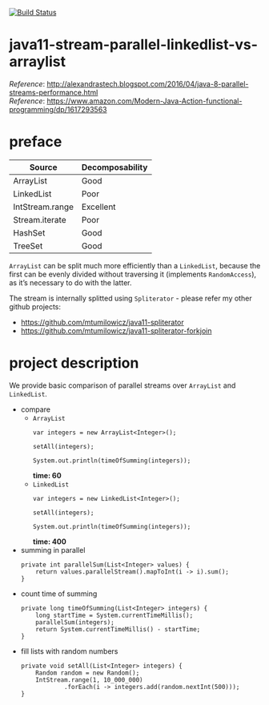 [![Build Status](https://travis-ci.com/mtumilowicz/java11-stream-parallel-linkedlist-vs-arraylist.svg?branch=master)](https://travis-ci.com/mtumilowicz/java11-stream-parallel-linkedlist-vs-arraylist)

# java11-stream-parallel-linkedlist-vs-arraylist

_Reference_: http://alexandrastech.blogspot.com/2016/04/java-8-parallel-streams-performance.html  
_Reference_: https://www.amazon.com/Modern-Java-Action-functional-programming/dp/1617293563

# preface
|Source   |Decomposability   |
|---|---|
|ArrayList   |Good   |
|LinkedList   |Poor   |
|IntStream.range   |Excellent   |
|Stream.iterate   |Poor   |
|HashSet   |Good   |
|TreeSet   |Good   |

`ArrayList` can be split much more efficiently than a
`LinkedList`, because the first can be evenly divided 
without traversing it (implements `RandomAccess`), as 
it’s necessary to do with the latter.

The stream is internally splitted using `Spliterator` - 
please refer my other github projects:
* https://github.com/mtumilowicz/java11-spliterator
* https://github.com/mtumilowicz/java11-spliterator-forkjoin

# project description
We provide basic comparison of parallel streams over `ArrayList`
and `LinkedList`.
* compare
    * `ArrayList`
        ```
        var integers = new ArrayList<Integer>();
        
        setAll(integers);
        
        System.out.println(timeOfSumming(integers));
        ```
        **time: 60**
    * `LinkedList`
        ```
        var integers = new LinkedList<Integer>();
        
        setAll(integers);
        
        System.out.println(timeOfSumming(integers));
        ```
        **time: 400**
* summing in parallel
    ```
    private int parallelSum(List<Integer> values) {
        return values.parallelStream().mapToInt(i -> i).sum();
    }
    ```
* count time of summing
    ```
    private long timeOfSumming(List<Integer> integers) {
        long startTime = System.currentTimeMillis();
        parallelSum(integers);
        return System.currentTimeMillis() - startTime;
    }
    ```
* fill lists with random numbers
    ```
    private void setAll(List<Integer> integers) {
        Random random = new Random();
        IntStream.range(1, 10_000_000)
                .forEach(i -> integers.add(random.nextInt(500)));
    }
    ```